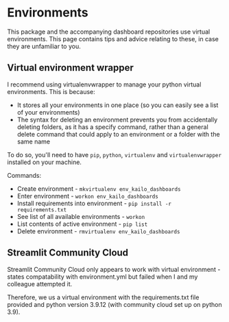 # Environments

This package and the accompanying dashboard repositories use virtual environments. This page contains tips and advice relating to these, in case they are unfamiliar to you.

## Virtual environment wrapper

I recommend using virtualenvwrapper to manage your python virtual environments. This is because:
* It stores all your environments in one place (so you can easily see a list of your environments)
* The syntax for deleting an environment prevents you from accidentally deleting folders, as it has a specify command, rather than a general delete command that could apply to an environment or a folder with the same name

To do so, you'll need to have `pip`, `python`, `virtualenv` and `virtualenvwrapper` installed on your machine.

Commands:
* Create environment - `mkvirtualenv env_kailo_dashboards`
* Enter environment -  `workon env_kailo_dashboards`
* Install requirements into environment - `pip install -r requirements.txt`
* See list of all available environments - `workon`
* List contents of active environment - `pip list`
* Delete environment - `rmvirtualenv env_kailo_dashboards`

## Streamlit Community Cloud

Streamlit Community Cloud only appears to work with virtual environment - states compatability with environment.yml but failed when I and my colleague attempted it.

Therefore, we us a virtual environment with the requirements.txt file provided and python version 3.9.12 (with community cloud set up on python 3.9).